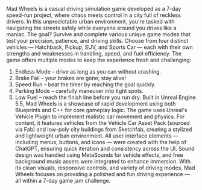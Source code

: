 Mad Wheels is a casual driving simulation game developed as a 7-day speed-run project, where chaos meets control in a city full of reckless drivers. In this unpredictable urban environment, you're tasked with navigating the streets safely while everyone around you drives like a maniac. The goal? Survive and complete various unique game modes that test your precision, patience, and driving skills. Choose from four distinct vehicles — Hatchback, Pickup, SUV, and Sports Car — each with their own strengths and weaknesses in handling, speed, and fuel efficiency. The game offers multiple modes to keep the experience fresh and challenging:
1) Endless Mode – drive as long as you can without crashing.
2) Brake Fail – your brakes are gone; stay alive!
3) Speed Run – beat the timer by reaching the goal quickly.
4) Parking Mode – carefully maneuver into tight spots.
5) Low Fuel – reach the finish line before you run dry.
Built in Unreal Engine 5.5, Mad Wheels is a showcase of rapid development using both Blueprints and C++ for core gameplay logic. The game uses Unreal's Vehicle Plugin to implement realistic car movement and physics. For content, it features vehicles from the Vehicle Car Asset Pack (sourced via Fab) and low-poly city buildings from Sketchfab, creating a stylized and lightweight urban environment. All user interface elements — including menus, buttons, and icons — were created with the help of ChatGPT, ensuring quick iteration and consistency across the UI. Sound design was handled using MetaSounds for vehicle effects, and free background music assets were integrated to enhance immersion. With its clean visuals, responsive controls, and variety of driving modes, Mad Wheels focuses on providing a polished and fun driving experience — all within a 7-day game jam challenge.

